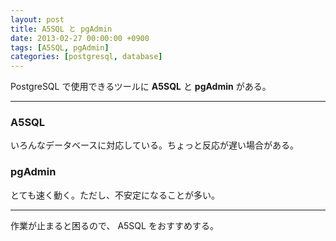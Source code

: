 ```yaml
---
layout: post
title: A5SQL と pgAdmin
date: 2013-02-27 00:00:00 +0900
tags: [A5SQL, pgAdmin]
categories: [postgresql, database]
---
```


<p>PostgreSQL で使用できるツールに <strong>A5SQL</strong> と <strong>pgAdmin</strong> がある。</p>
<hr />
<h3>A5SQL</h3>
<p>いろんなデータベースに対応している。ちょっと反応が遅い場合がある。</p>
<h3>pgAdmin</h3>
<p>とても速く動く。ただし、不安定になることが多い。</p>
<hr />
<p>作業が止まると困るので、 A5SQL をおすすめする。</p>
